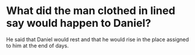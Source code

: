 # What did the man clothed in lined say would happen to Daniel?

He said that Daniel would rest and that he would rise in the place assigned to him at the end of days.

